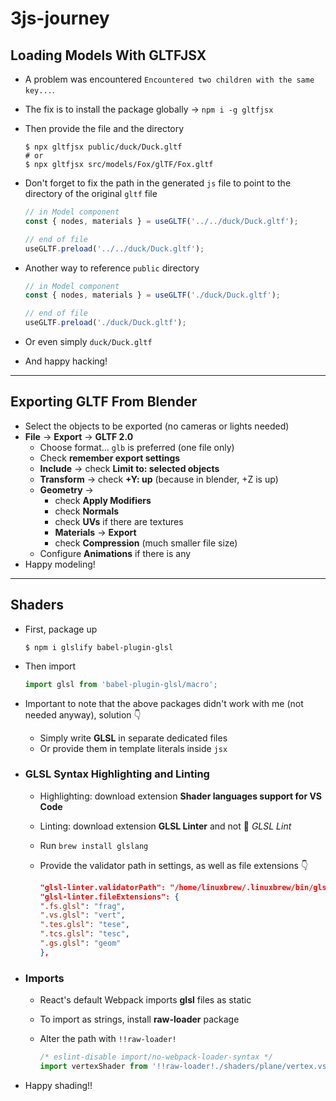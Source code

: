 # 3js-journey

## Loading Models With GLTFJSX

- A problem was encountered `Encountered two children with the same key...`.
- The fix is to install the package globally &rarr; `npm i -g gltfjsx`
- Then provide the file and the directory

  ```
  $ npx gltfjsx public/duck/Duck.gltf
  # or
  $ npx gltfjsx src/models/Fox/glTF/Fox.gltf
  ```

- Don't forget to fix the path in the generated `js` file to point to the directory of the original `gltf` file

  ```js
  // in Model component
  const { nodes, materials } = useGLTF('../../duck/Duck.gltf');

  // end of file
  useGLTF.preload('../../duck/Duck.gltf');
  ```

- Another way to reference `public` directory

  ```js
  // in Model component
  const { nodes, materials } = useGLTF('./duck/Duck.gltf');

  // end of file
  useGLTF.preload('./duck/Duck.gltf');
  ```

- Or even simply `duck/Duck.gltf`
- And happy hacking!

---

## Exporting GLTF From Blender

- Select the objects to be exported (no cameras or lights needed)
- **File** &rarr; **Export** &rarr; **GLTF 2.0**
  - Choose format... `glb` is preferred (one file only)
  - Check **remember export settings**
  - **Include** &rarr; check **Limit to: selected objects**
  - **Transform** &rarr; check **+Y: up** (because in blender, +Z is up)
  - **Geometry** &rarr;
    - check **Apply Modifiers**
    - check **Normals**
    - check **UVs** if there are textures
    - **Materials** &rarr; **Export**
    - check **Compression** (much smaller file size)
  - Configure **Animations** if there is any
- Happy modeling!

---

## Shaders

- First, package up

  ```
  $ npm i glslify babel-plugin-glsl
  ```

- Then import

  ```jsx
  import glsl from 'babel-plugin-glsl/macro';
  ```

- Important to note that the above packages didn't work with me (not needed anyway), solution 👇

  - Simply write **GLSL** in separate dedicated files
  - Or provide them in template literals inside `jsx`

- ### GLSL Syntax Highlighting and Linting

  - Highlighting: download extension **Shader languages support for VS Code**
  - Linting: download extension **GLSL Linter** and not 🔴 _GLSL Lint_
  - Run `brew install glslang`
  - Provide the validator path in settings, as well as file extensions 👇

    ```json
    "glsl-linter.validatorPath": "/home/linuxbrew/.linuxbrew/bin/glslangValidator",
    "glsl-linter.fileExtensions": {
    ".fs.glsl": "frag",
    ".vs.glsl": "vert",
    ".tes.glsl": "tese",
    ".tcs.glsl": "tesc",
    ".gs.glsl": "geom"
    },
    ```

- ### Imports

  - React's default Webpack imports **glsl** files as static
  - To import as strings, install **raw-loader** package
  - Alter the path with `!!raw-loader!`

    ```jsx
    /* eslint-disable import/no-webpack-loader-syntax */
    import vertexShader from '!!raw-loader!./shaders/plane/vertex.vs.glsl';
    ```

- Happy shading!!

